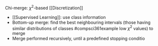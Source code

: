 Chi-merge: $\chi  ^2$-based [[Discretization]]
- [[Supervised Learning]]: use class information
- Bottom-up merge: find the best neighbouring intervals (those having similar distributions of classes #compsci361example low $\chi ^2$ values) to merge
- Merge performed recursively, until a predefined stopping conditio